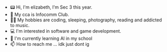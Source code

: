 - 📟 Hi, I'm elizabeth, I'm Sec 3 this year.
- 👀 My cca is Infocomm Club.
- 🫶🏻 My hobbies are coding, sleeping, photography, reading and addicted to music.
- 💻 I'm interested in software and game development.
- 🌱 I'm currently learning Al in my school
- 📫 How to reach me ... idk just dont ig

<!---
elizainthere/elizainthere is a ✨ special ✨ repository because its `README.md` (this file) appears on your GitHub profile.
You can click the Preview link to take a look at your changes.
--->

